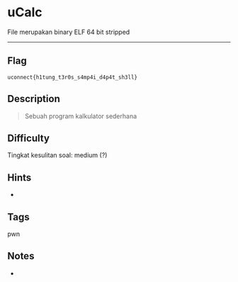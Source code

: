 # uCalc

File merupakan binary ELF 64 bit stripped

---

## Flag

```
uconnect{h1tung_t3r0s_s4mp4i_d4p4t_sh3ll}
```

## Description
>Sebuah program kalkulator sederhana

## Difficulty
Tingkat kesulitan soal: medium (?)

## Hints
- 

## Tags
pwn

## Notes
- 
